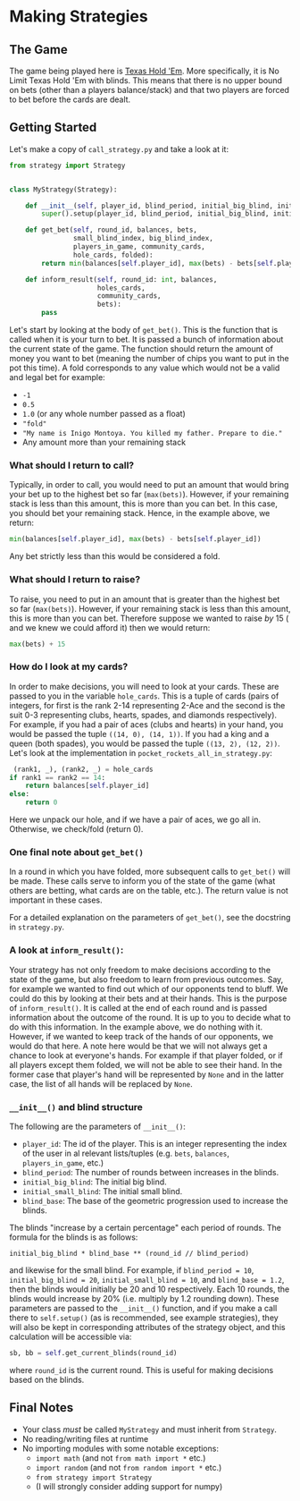 # Making Strategies

## The Game

The game being played here is [Texas Hold 'Em](https://en.wikipedia.org/wiki/Texas_hold_%27em). More specifically, it is
No Limit Texas Hold 'Em with blinds. This means that there is no upper bound on bets (other than a players
balance/stack) and that two players are forced to bet before the cards are dealt.

## Getting Started

Let's make a copy of `call_strategy.py` and take a look at it:

```python
from strategy import Strategy


class MyStrategy(Strategy):

    def __init__(self, player_id, blind_period, initial_big_blind, initial_small_blind, blind_base):
        super().setup(player_id, blind_period, initial_big_blind, initial_small_blind, blind_base)

    def get_bet(self, round_id, balances, bets,
                small_blind_index, big_blind_index,
                players_in_game, community_cards,
                hole_cards, folded):
        return min(balances[self.player_id], max(bets) - bets[self.player_id])

    def inform_result(self, round_id: int, balances,
                      holes_cards,
                      community_cards,
                      bets):
        pass
```

Let's start by looking at the body of `get_bet()`. This is the function that is called when it is your turn to bet. It
is passed a bunch of information about the current state of the game. The function should return the amount of money you
want to bet (meaning the number of chips you want to put in the pot this time). A fold corresponds to any value which
would not be a valid and legal bet for example:

- `-1`
- `0.5`
- `1.0` (or any whole number passed as a float)
- `"fold"`
- `"My name is Inigo Montoya. You killed my father. Prepare to die."`
- Any amount more than your remaining stack

### What should I return to call?

Typically, in order to call, you would need to put an amount that would bring your bet up to the highest bet so
far (`max(bets)`). However, if your remaining stack is less than this amount, this is more than you can bet. In this
case, you should bet your remaining stack. Hence, in the example above, we return:

```python
min(balances[self.player_id], max(bets) - bets[self.player_id])
```

Any bet strictly less than this would be considered a fold.

### What should I return to raise?

To raise, you need to put in an amount that is greater than the highest bet so far (`max(bets)`). However, if your
remaining stack is less than this amount, this is more than you can bet. Therefore suppose we wanted to raise _by_ 15 (
and we knew we could afford it) then we would return:

```python
max(bets) + 15
```

### How do I look at my cards?

In order to make decisions, you will need to look at your cards. These are passed to you in the variable `hole_cards`.
This is a tuple of cards (pairs of integers, for first is the rank 2-14 representing 2-Ace and the second is the suit
0-3 representing clubs, hearts, spades, and diamonds respectively). For example, if you had a pair of aces (clubs and
hearts) in your hand, you would be passed the tuple `((14, 0), (14, 1))`. If you had a king and a queen (both spades),
you would be passed the tuple `((13, 2), (12, 2))`. Let's look at the implementation
in `pocket_rockets_all_in_strategy.py`:

```python
 (rank1, _), (rank2, _) = hole_cards
if rank1 == rank2 == 14:
    return balances[self.player_id]
else:
    return 0
```

Here we unpack our hole, and if we have a pair of aces, we go all in. Otherwise, we check/fold (return 0).

### One final note about `get_bet()`

In a round in which you have folded, more subsequent calls to `get_bet()` will be made. These calls serve to inform you
of the state of the game (what others are betting, what cards are on the table, etc.). The return value is not important
in these cases.

For a detailed explanation on the parameters of `get_bet()`, see the docstring in `strategy.py`.

### A look at `inform_result()`:

Your strategy has not only freedom to make decisions according to the state of the game, but also freedom to learn from
previous outcomes. Say, for example we wanted to find out which of our opponents tend to bluff. We could do this by
looking at their bets and at their hands. This is the purpose of
`inform_result()`. It is called at the end of each round and is passed information about the outcome of the round. It is
up to you to decide what to do with this information. In the example above, we do nothing with it. However, if we wanted
to keep track of the hands of our opponents, we would do that here. A note here would be that we will not always get a
chance to look at everyone's hands. For example if that player folded, or if all players except them folded, we will not
be able to see their hand. In the former case that player's hand will be represented by `None` and in the latter case,
the list of all hands will be replaced by
`None`.

### `__init__()` and blind structure

The following are the parameters of `__init__()`:

- `player_id`: The id of the player. This is an integer representing the index of the user in al relevant lists/tuples
  (e.g. `bets`, `balances`, `players_in_game`, etc.)
- `blind_period`: The number of rounds between increases in the blinds.
- `initial_big_blind`: The initial big blind.
- `initial_small_blind`: The initial small blind.
- `blind_base`: The base of the geometric progression used to increase the blinds.

The blinds "increase by a certain percentage" each period of rounds. The formula for the blinds is as follows:

```
initial_big_blind * blind_base ** (round_id // blind_period)
```

and likewise for the small blind. For example, if `blind_period = 10`, `initial_big_blind = 20`,
`initial_small_blind = 10`, and `blind_base = 1.2`, then the blinds would initially be 20 and 10 respectively. Each 10
rounds, the blinds would increase by 20% (i.e. multiply by 1.2 rounding down). These parameters are passed to
the `__init__()` function, and if you make a call there to `self.setup()` (as is recommended, see example strategies),
they will also be kept in corresponding attributes of the strategy object, and this calculation will be accessible via:

```python
sb, bb = self.get_current_blinds(round_id)
```

where `round_id` is the current round. This is useful for making decisions based on the blinds.

## Final Notes

- Your class _must_ be called `MyStrategy` and must inherit from `Strategy`.
- No reading/writing files at runtime
- No importing modules with some notable exceptions:
  - `import math` (and not `from math import *` etc.)
  - `import random` (and not `from random import *` etc.)
  - `from strategy import Strategy`
  - (I will strongly consider adding support for numpy)